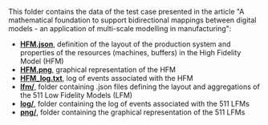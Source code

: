 This folder contains the data of the test case presented in the article "A mathematical foundation to support bidirectional mappings between digital models  - an application of multi-scale modelling in manufacturing":
* **[HFM.json](HFM.json)**, definition of the layout of the production system and properties of the resources (machines, buffers) in the High Fidelity Model (HFM)
* **[HFM.png](HFM.png)**, graphical representation of the HFM
* **[HFM_log.txt](HFM_log.txt)**, log of events associated with the HFM
* **[lfm/](lfm/)**, folder containing .json files defining the layout and aggregations of the 511 Low Fidelity Models (LFM)
* **[log/](log/)**, folder containing the log of events associated with the 511 LFMs
* **[png/](png/)**, folder containing the graphical representation of the 511 LFMs
